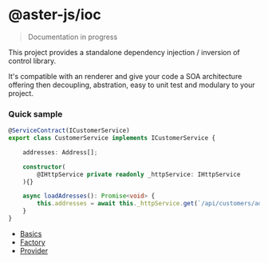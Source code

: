 # @aster-js/ioc

> Documentation in progress

This project provides a standalone dependency injection / inversion of control library.

It's compatible with an renderer and give your code a SOA architecture offering then decoupling, abstration, easy to unit test and modulary to your project.

### Quick sample

```typescript
@ServiceContract(ICustomerService)
export class CustomerService implements ICustomerService {

    addresses: Address[];

    constructor(
        @IHttpService private readonly _httpService: IHttpService
    ){}

    async loadAdresses(): Promise<void> {
        this.addresses = await this._httpService.get(`/api/customers/addresses`);
    }
}
```

- [Basics](./doc/basics.md)
- [Factory](./doc/factory.md)
- [Provider](./doc/provider.md)
